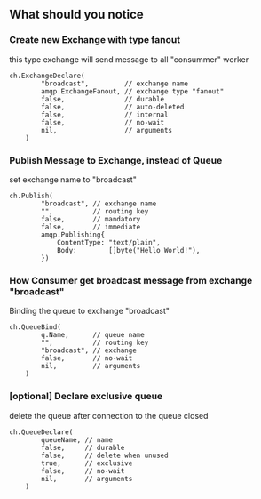 ## What should you notice

### Create new Exchange with type fanout
this type exchange will send message to all "consummer" worker
```
ch.ExchangeDeclare(
		"broadcast",         // exchange name
		amqp.ExchangeFanout, // exchange type "fanout"
		false,               // durable
		false,               // auto-deleted
		false,               // internal
		false,               // no-wait
		nil,                 // arguments
	)
```


### Publish Message to Exchange, instead of Queue
set exchange name to "broadcast"
```
ch.Publish(
        "broadcast", // exchange name
        "",          // routing key
        false,       // mandatory
        false,       // immediate
        amqp.Publishing{
            ContentType: "text/plain",
            Body:        []byte("Hello World!"),
        })
```


### How Consumer get broadcast message from exchange "broadcast"
Binding the queue to exchange "broadcast"
```
ch.QueueBind(
		q.Name,      // queue name
		"",          // routing key
		"broadcast", // exchange
		false,       // no-wait
		nil,         // arguments
	)
```

### [optional] Declare exclusive queue
delete the queue after connection to the queue closed
```
ch.QueueDeclare(
		queueName, // name
		false,     // durable
		false,     // delete when unused
		true,      // exclusive
		false,     // no-wait
		nil,       // arguments
	)
```